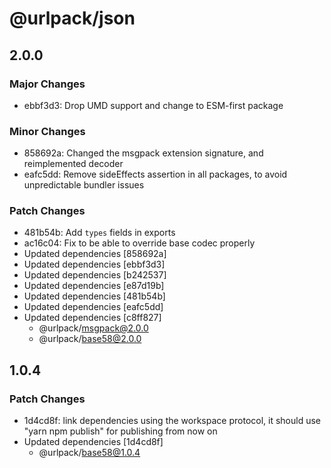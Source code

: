 # @urlpack/json

## 2.0.0

### Major Changes

- ebbf3d3: Drop UMD support and change to ESM-first package

### Minor Changes

- 858692a: Changed the msgpack extension signature, and reimplemented decoder
- eafc5dd: Remove sideEffects assertion in all packages, to avoid unpredictable bundler issues

### Patch Changes

- 481b54b: Add `types` fields in exports
- ac16c04: Fix to be able to override base codec properly
- Updated dependencies [858692a]
- Updated dependencies [ebbf3d3]
- Updated dependencies [b242537]
- Updated dependencies [e87d19b]
- Updated dependencies [481b54b]
- Updated dependencies [eafc5dd]
- Updated dependencies [c8ff827]
  - @urlpack/msgpack@2.0.0
  - @urlpack/base58@2.0.0

## 1.0.4

### Patch Changes

- 1d4cd8f: link dependencies using the workspace protocol, it should use "yarn npm publish" for publishing from now on
- Updated dependencies [1d4cd8f]
  - @urlpack/base58@1.0.4
